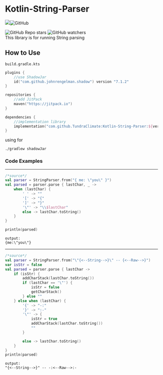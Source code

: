 # Kotlin-String-Parser
[![](https://jitpack.io/v/TundraClimate/Kotlin-String-Parser.svg)](https://jitpack.io/#TundraClimate/Kotlin-String-Parser)![GitHub](https://img.shields.io/github/license/TundraClimate/Kotlin-String-Parser)

![GitHub Repo stars](https://img.shields.io/github/stars/TundraClimate/Kotlin-String-Parser?style=social) ![GitHub watchers](https://img.shields.io/github/watchers/TundraClimate/Kotlin-String-Parser?style=social)  
This library is for running String parsing

## How to Use
`build.gradle.kts`
```kotlin
plugins {
    //use ShadowJar
    id("com.github.johnrengelman.shadow") version "7.1.2"
}

repositories {
    //add JitPack
    maven("https://jitpack.io")
}

dependencies {
    //implementation library
    implementation("com.github.TundraClimate:Kotlin-String-Parser:${version}")
}
```

using for 
```shell
./gradlew shadowJar
```

### Code Examples

---

```kotlin
/*source*/
val parser = StringParser.from("{ me: \"you\" }")
val parsed = parser.parse { lastChar, _ ->
    when (lastChar) {
        ' ' -> ""
        '[' -> "{"
        ']' -> "}"
        '\"' -> "\\$lastChar"
        else -> lastChar.toString()
    }
}

println(parsed)
```

```
output:
{me:\"you\"}
```
---

```kotlin
/*source*/
val parser = StringParser.from("\"{<--String-->}\" -- {<--Raw-->}")
var isStr = false
val parsed = parser.parse { lastChar ->
    if (isStr) {
        addCharStack(lastChar.toString())
        if (lastChar == '\"') {
            isStr = false
            getCharStack()
        } else ""
    } else when (lastChar) {
        '{' -> "-:"
        '}' -> ":-"
        '\"' -> {
            isStr = true
            addCharStack(lastChar.toString())
            ""
        }

        else -> lastChar.toString()
    }
}
println(parsed)
```

```
output:
"{<--String-->}" -- -:<--Raw-->:-
```
